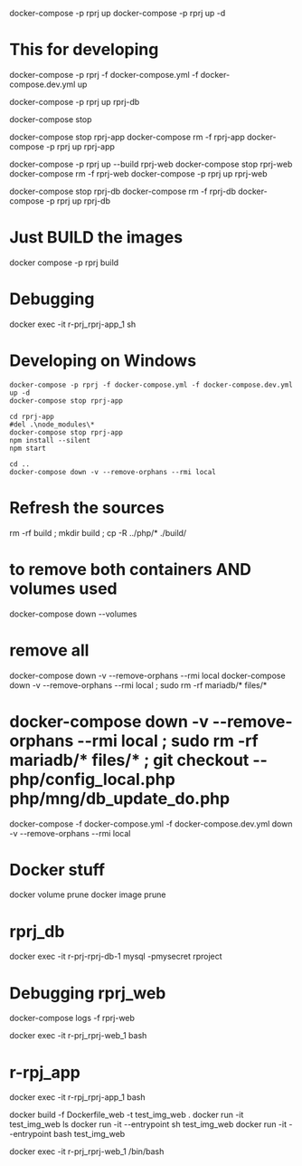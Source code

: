 
docker-compose -p rprj up
docker-compose -p rprj up -d

# This for developing
docker-compose -p rprj -f docker-compose.yml -f docker-compose.dev.yml up

docker-compose -p rprj up rprj-db

docker-compose stop

docker-compose stop rprj-app
docker-compose rm -f rprj-app
docker-compose -p rprj up rprj-app

docker-compose -p rprj up --build rprj-web
docker-compose stop rprj-web
docker-compose rm -f rprj-web
docker-compose -p rprj up rprj-web


docker-compose stop rprj-db
docker-compose rm -f rprj-db
docker-compose -p rprj up rprj-db

# Just BUILD the images

docker compose -p rprj build


# Debugging

docker exec -it r-prj_rprj-app_1 sh

# Developing on Windows

```
docker-compose -p rprj -f docker-compose.yml -f docker-compose.dev.yml up -d
docker-compose stop rprj-app

cd rprj-app
#del .\node_modules\*
docker-compose stop rprj-app
npm install --silent
npm start

cd ..
docker-compose down -v --remove-orphans --rmi local
```



# Refresh the sources
rm -rf build ; mkdir build ; cp -R ../php/* ./build/

# to remove both containers AND volumes used
docker-compose down --volumes
# remove all
docker-compose down -v --remove-orphans --rmi local
docker-compose down -v --remove-orphans --rmi local ; sudo rm -rf mariadb/* files/*
# docker-compose down -v --remove-orphans --rmi local ; sudo rm -rf mariadb/* files/* ; git checkout -- php/config_local.php php/mng/db_update_do.php
docker-compose -f docker-compose.yml -f docker-compose.dev.yml down -v --remove-orphans --rmi local


# Docker stuff
docker volume prune
docker image prune

# rprj_db

docker exec -it r-prj-rprj-db-1 mysql -pmysecret rproject


# Debugging rprj_web

docker-compose logs -f rprj-web

docker exec -it r-prj_rprj-web_1 bash

# r-rpj_app

docker exec -it r-rpj_rprj-app_1 bash


docker build -f Dockerfile_web -t test_img_web .
docker run -it test_img_web ls
docker run -it --entrypoint sh test_img_web
docker run -it --entrypoint bash test_img_web


docker exec -it r-prj_rprj-web_1 /bin/bash

